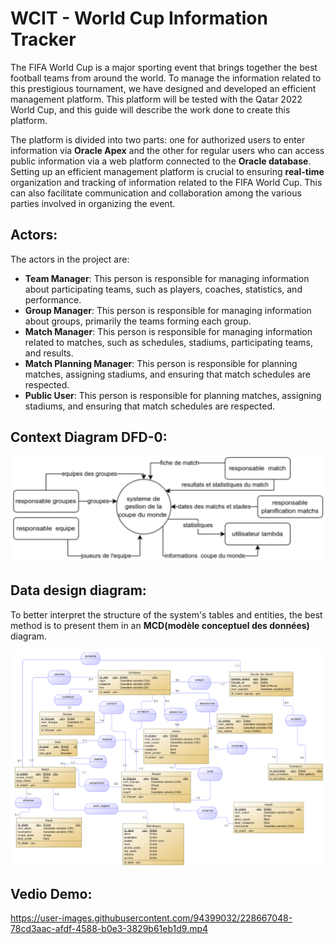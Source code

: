 # WCIT - World Cup Information Tracker

The FIFA World Cup is a major sporting event that brings together the best football teams from around the world. To manage the information related to this prestigious tournament, we have designed and developed an efficient management platform. This platform will be tested with the Qatar 2022 World Cup, and this guide will describe the work done to create this platform.

The platform is divided into two parts: one for authorized users to enter information via **Oracle Apex** and the other for regular users who can access public information via a web platform connected to the **Oracle database**. Setting up an efficient management platform is crucial to ensuring **real-time** organization and tracking of information related to the FIFA World Cup. This can also facilitate communication and collaboration among the various parties involved in organizing the event.

## Actors:

The actors in the project are:
+ **Team Manager**: This person is responsible for managing information about participating teams, such as players, coaches, statistics, and performance.
+ **Group Manager**: This person is responsible for managing information about groups, primarily the teams forming each group.
+ **Match Manager**: This person is responsible for managing information related to matches, such as schedules, stadiums, participating teams, and results.
+ **Match Planning Manager**: This person is responsible for planning matches, assigning stadiums, and ensuring that match schedules are respected.
+ **Public User**: This person is responsible for planning matches, assigning stadiums, and ensuring that match schedules are respected.

## Context Diagram DFD-0:

![dfd](/assests/dfd.png)

## Data design diagram:
To better interpret the structure of the system's tables and entities, the best method is to present them in an **MCD(modèle conceptuel des données)** diagram.

![MCD](/assests/mcd.png)

## Vedio Demo:

https://user-images.githubusercontent.com/94399032/228667048-78cd3aac-afdf-4588-b0e3-3829b61eb1d9.mp4



